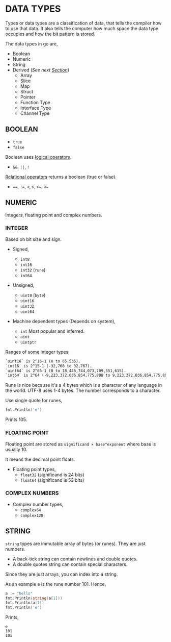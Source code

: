 # DATA TYPES

Types or data types are a classification of data,
that tells the compiler how to use that data.
It also tells the computer how much space the data type
occupies and how the bit pattern is stored.

The data types in go are,

* Boolean
* Numeric
* String
* Derived (_See next [Section](https://github.com/JeffDeCola/my-cheat-sheets/tree/master/software/development/languages/go-cheat-sheet/derived-data-types.md)_)
  * Array
  * Slice
  * Map
  * Struct
  * Pointer
  * Function Type
  * Interface Type
  * Channel Type

## BOOLEAN

* `true`
* `false`

Boolean uses [logical operators](https://github.com/JeffDeCola/my-cheat-sheets/tree/master/software/development/languages/go-cheat-sheet/operators.md#logical-boolean).

* `&&`, `||`, `!`

[Relational operators](https://github.com/JeffDeCola/my-cheat-sheets/tree/master/software/development/languages/go-cheat-sheet/operators.md#relational-compare)
returns a boolean (true or false).

* `==`, `!=`, `<`, `>`, `>=`, `<=`

## NUMERIC

Integers, floating point and complex numbers.

### INTEGER

Based on bit size and sign.

* Signed,
  * `int8`
  * `int16`
  * `int32` (`rune`)
  * `int64`

* Unsigned,
  * `uint8` (`byte`)
  * `uint16`
  * `uint32`
  * `uint64`

* Machine dependent types (Depends on system),
  * `int` Most popular and inferred.
  * `uint`
  * `uintptr`

Ranges of some integer types,

```txt
`uint16` is 2^16-1 (0 to 65,535).
`int16` is 2^15-1 (-32,768 to 32,767).
`uint64` is 2^65-1 (0 to 18,446,744,073,709,551,615).
`int64` is 2^64 (-9,223,372,036,854,775,808 to 9,223,372,036,854,775,807).
```

Rune is nice because it's a 4 bytes which is a character
of any language in the world.  UTF-8 uses 1-4 bytes.
The number corresponds to a character.

Use single quote for runes,

```go
fmt.Println('e')
```

Prints 105.

### FLOATING POINT

Floating point are stored as `significand × base^exponent`
where base is usually 10.

It means the decimal point floats.

* Floating point types,
  * `float32` (significand is 24 bits)
  * `float64` (significand is 53 bits)

### COMPLEX NUMBERS

* Complex number types,
  * `complex64`
  * `complex128`

## STRING

`string` types are immutable array of bytes (or runes).
They are just numbers.

* A back-tick string can contain newlines and double quotes.
* A double quotes string can contain special characters.

Since they are just arrays, you can index into a string.

As an example e is the rune number 101. Hence,

```go
a := "hello"
fmt.Println(string(a[1]))
fmt.Println(a[1])
fmt.Println('e')
```

Prints,

```
e
101
101
```

